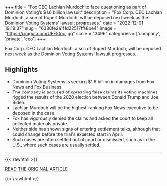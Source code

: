 +++
title = "Fox CEO Lachlan Murdoch to face questioning as part of Dominion Voting’s $1.6 billion lawsuit"
description = "Fox Corp. CEO Lachlan Murdoch, a son of Rupert Murdoch, will be deposed next week as the Dominion Voting Systems' lawsuit progresses."
date = "2022-12-01 19:19:37"
slug = "6388fe2a1f1d22517ffa8be4"
image = "https://i.imgur.com/UEF5foc.jpg"
score = "3496"
categories = ['company', 'private', 'ceo']
+++

Fox Corp. CEO Lachlan Murdoch, a son of Rupert Murdoch, will be deposed next week as the Dominion Voting Systems' lawsuit progresses.

## Highlights

- Dominion Voting Systems is seeking $1.6 billion in damages from Fox News and Fox Business.
- The company is accused of spreading false claims its voting machines rigged the results of the 2020 election between Donald Trump and Joe Biden.
- Lachlan Murdoch will be the highest-ranking Fox News executive to be deposed in the case.
- Fox has vigorously denied the claims and asked the court to keep all collected materials private.
- Neither side has shown signs of entering settlement talks, although that could change before the trial's expected start in April.
- Such cases are often settled out of court or dismissed, such as in the U.S., where such cases are usually settled.

---

{{< rawhtml >}}
  <p class="article-category">
    <a target="_blank" href="https://www.cnbc.com/2022/12/01/fox-ceo-lachlan-murdoch-deposition-dominion-lawsuit.html#Echobox=1669910878">READ THE ORIGINAL ARTICLE</a>
  </p>
{{< /rawhtml >}}

